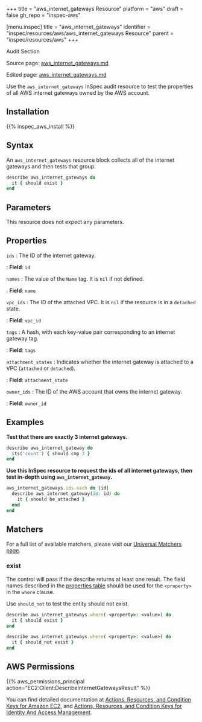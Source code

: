 +++
title = "aws_internet_gateways Resource"
platform = "aws"
draft = false
gh_repo = "inspec-aws"

[menu.inspec]
title = "aws_internet_gateways"
identifier = "inspec/resources/aws/aws_internet_gateways Resource"
parent = "inspec/resources/aws"
+++

<div class="admonition-note">
<p class="admonition-note-title">Audit Section</p>
<div class="admonition-note-text">
<p>Source page: <a href="https://github.com/inspec/inspec-aws/blob/main/docs/resources/aws_internet_gateways.md">aws_internet_gateways.md</a></p>
<p>Edited page: <a href="https://github.com/ianmadd/inspec-aws/blob/im/hugo/docs-chef-io/content/inspec/resources/aws_internet_gateways.md">aws_internet_gateways.md</a></p>
</div>
</div>



Use the `aws_internet_gateways` InSpec audit resource to test the properties of all AWS internet gateways owned by the AWS account.

## Installation

{{% inspec_aws_install %}}

## Syntax

An `aws_internet_gateways` resource block collects all of the internet gateways and then tests that group.

```ruby
describe aws_internet_gateways do
  it { should exist }
end 
```

## Parameters

This resource does not expect any parameters.

## Properties

`ids`
: The ID of the internet gateway.

: **Field**: `id`

`names`
: The value of the `Name` tag. It is `nil` if not defined.

: **Field**: `name`

`vpc_ids`
: The ID of the attached VPC. It is `nil` if the resource is in a `detached` state.

: **Field**: `vpc_id`

`tags`
: A hash, with each key-value pair corresponding to an internet gateway tag.

: **Field**: `tags`

`attachment_states`
: Indicates whether the internet gateway is attached to a VPC (`attached` or `detached`).

: **Field**: `attachment_state`

`owner_ids`
: The ID of the AWS account that owns the internet gateway.

: **Field**: `owner_id`

## Examples

**Test that there are exactly 3 internet gateways.**

```ruby
describe aws_internet_gateway do
  its('count') { should cmp 3 }
end
```

**Use this InSpec resource to request the ids of all internet gateways, then test in-depth using `aws_internet_gateway`.**

```ruby
aws_internet_gateways.ids.each do |id|
  describe aws_internet_gateway(id: id) do
    it { should be_attached }
  end
end
```


## Matchers

For a full list of available matchers, please visit our [Universal Matchers page](https://www.inspec.io/docs/reference/matchers/). 

### exist

The control will pass if the describe returns at least one result.
The field names described in the [properties table](##-properties) should be used for the `<property>` in the `where` clause.

Use `should_not` to test the entity should not exist.

```ruby
describe aws_internet_gateways.where( <property>: <value>) do
  it { should exist }
end
```

```ruby
describe aws_internet_gateways.where( <property>: <value>) do
  it { should_not exist }
end
```

## AWS Permissions

{{% aws_permissions_principal action="EC2:Client:DescribeInternetGatewaysResult" %}}

You can find detailed documentation at [Actions, Resources, and Condition Keys for Amazon EC2](https://docs.aws.amazon.com/IAM/latest/UserGuide/list_amazonec2.html), and [Actions, Resources, and Condition Keys for Identity And Access Management](https://docs.aws.amazon.com/IAM/latest/UserGuide/list_identityandaccessmanagement.html).
